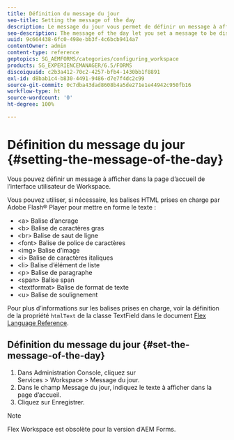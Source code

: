 ```yaml
---
title: Définition du message du jour
seo-title: Setting the message of the day
description: Le message du jour vous permet de définir un message à afficher dans la page d’accueil de l’interface utilisateur de Workspace.
seo-description: The message of the day let you set a message to be displayed on the Welcome page in the Workspace user interface.
uuid: 9c664438-6fc0-498e-bb3f-4c6bcb9414a7
contentOwner: admin
content-type: reference
geptopics: SG_AEMFORMS/categories/configuring_workspace
products: SG_EXPERIENCEMANAGER/6.5/FORMS
discoiquuid: c2b3a412-70c2-4257-bfb4-1430bb1f8891
exl-id: d8bab1c4-b830-4491-9486-d7e7f4dc2c99
source-git-commit: 0c7dba43dad8608b4a5de271e1e44942c950fb16
workflow-type: ht
source-wordcount: '0'
ht-degree: 100%

---
```


# Définition du message du jour {#setting-the-message-of-the-day}

Vous pouvez définir un message à afficher dans la page d’accueil de l’interface utilisateur de Workspace.

Vous pouvez utiliser, si nécessaire, les balises HTML prises en charge par Adobe Flash® Player pour mettre en forme le texte :

* &lt;a> Balise d’ancrage
* &lt;b> Balise de caractères gras
* &lt;br> Balise de saut de ligne
* &lt;font> Balise de police de caractères
* &lt;img> Balise d’image
* &lt;i> Balise de caractères italiques
* &lt;li> Balise d’élément de liste
* &lt;p> Balise de paragraphe
* &lt;span> Balise span
* &lt;textformat> Balise de format de texte
* &lt;u> Balise de soulignement

Pour plus d’informations sur les balises prises en charge, voir la définition de la propriété `htmlText` de la classe TextField dans le document [Flex Language Reference](https://flex.apache.org/).

## Définition du message du jour {#set-the-message-of-the-day}

1. Dans Administration Console, cliquez sur Services > Workspace > Message du jour.
1. Dans le champ Message du jour, indiquez le texte à afficher dans la page d’accueil.
1. Cliquez sur Enregistrer.

>[!NOTE]
>
>Flex Workspace est obsolète pour la version d’AEM Forms.
